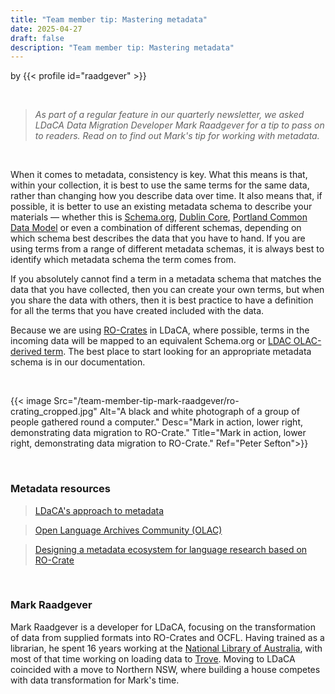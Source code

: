 ```yaml
---
title: "Team member tip: Mastering metadata"
date: 2025-04-27
draft: false
description: "Team member tip: Mastering metadata"
---
```


by {{< profile id="raadgever" >}}

<br>

>*As part of a regular feature in our quarterly newsletter, we asked LDaCA Data Migration Developer Mark Raadgever for a tip to pass on to readers. Read on to find out Mark's tip for working with metadata.*

<br>

When it comes to metadata, consistency is key. What this means is that, within your collection, it is best to use the same terms for the same data, rather than changing how you describe data over time. It also means that, if possible, it is better to use an existing metadata schema to describe your materials — whether this is [Schema.org](https://schema.org/), [Dublin Core](https://www.dublincore.org/), [Portland Common Data Model](https://pcdm.org/) or even a combination of different schemas, depending on which schema best describes the data that you have to hand. If you are using terms from a range of different metadata schemas, it is always best to identify which metadata schema the term comes from.

If you absolutely cannot find a term in a metadata schema that matches the data that you have collected, then you can create your own terms, but when you share the data with others, then it is best practice to have a definition for all the terms that you have created included with the data.

Because we are using [RO-Crates](https://www.ldaca.edu.au/resources/glossary/#ro-crate) in LDaCA, where possible, terms in the incoming data will be mapped to an equivalent Schema.org or [LDAC OLAC-derived term](https://github.com/Language-Research-Technology/language-data-commons-vocabs/blob/master/ontology.md). The best place to start looking for an appropriate metadata schema is in our documentation.

<br>

{{< image Src="/team-member-tip-mark-raadgever/ro-crating_cropped.jpg" Alt="A black and white photograph of a group of people gathered round a computer." Desc="Mark in action, lower right, demonstrating data migration to RO-Crate." Title="Mark in action, lower right, demonstrating data migration to RO-Crate." Ref="Peter Sefton">}}

<br>

### Metadata resources

>[LDaCA's approach to metadata](https://www.ldaca.edu.au/resources/ldaca-resources/metadata/)

>[Open Language Archives Community (OLAC)](http://www.language-archives.org/)

>[Designing a metadata ecosystem for language research based on RO-Crate](https://www.ldaca.edu.au/news/posts/ldaca-metadata-ecosystem-eresearch-2022/)

<br>

### Mark Raadgever
Mark Raadgever is a developer for LDaCA, focusing on the transformation of data from supplied formats into RO-Crates and OCFL. Having trained as a librarian, he spent 16 years working at the [National Library of Australia](https://www.library.gov.au/), with most of that time working on loading data to [Trove](https://trove.nla.gov.au/). Moving to LDaCA coincided with a move to Northern NSW, where building a house competes with data transformation for Mark's time.

<br>
